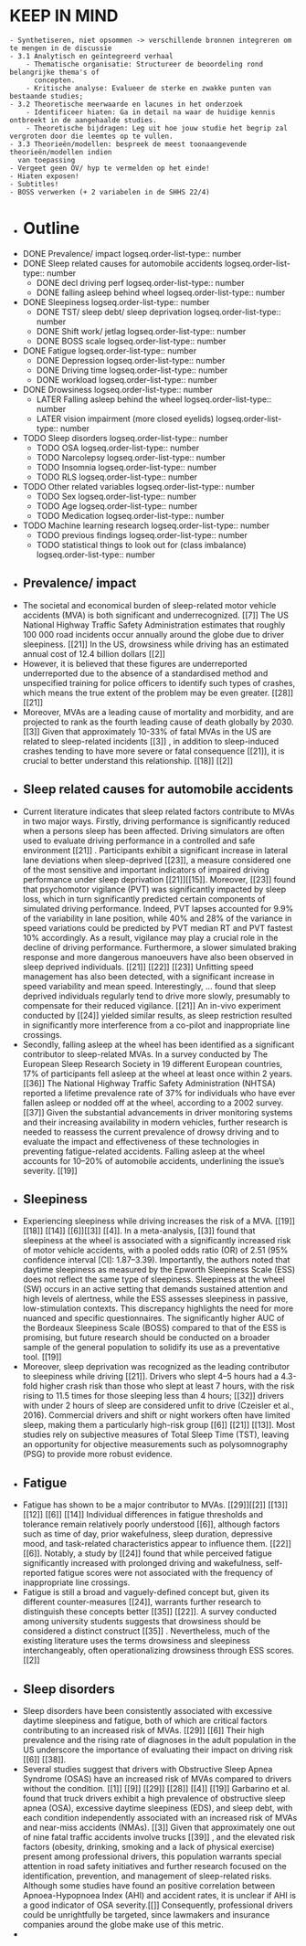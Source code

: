 # KEEP IN MIND
	- Synthetiseren, niet opsommen -> verschillende bronnen integreren om te mengen in de discussie
	- 3.1 Analytisch en geïntegreerd verhaal
		- Thematische organisatie: Structureer de beoordeling rond belangrijke thema's of
		  concepten.
		- Kritische analyse: Evalueer de sterke en zwakke punten van bestaande studies;
	- 3.2 Theoretische meerwaarde en lacunes in het onderzoek
		- Identificeer hiaten: Ga in detail na waar de huidige kennis ontbreekt in de aangehaalde studies.
		- Theoretische bijdragen: Leg uit hoe jouw studie het begrip zal vergroten door die leemtes op te vullen.
	- 3.3 Theorieën/modellen: bespreek de meest toonaangevende theorieën/modellen indien
	  van toepassing
	- Vergeet geen OV/ hyp te vermelden op het einde!
	- Hiaten exposen!
	- Subtitles!
	- BOSS verwerken (+ 2 variabelen in de SHHS 22/4)
- # Outline
- DONE Prevalence/ impact
  logseq.order-list-type:: number
- DONE Sleep related causes for automobile accidents 
  logseq.order-list-type:: number
	- DONE decl driving perf
	  logseq.order-list-type:: number
	- DONE falling asleep behind wheel
	  logseq.order-list-type:: number
- DONE Sleepiness
  logseq.order-list-type:: number
	- DONE TST/ sleep debt/ sleep deprivation
	  logseq.order-list-type:: number
	- DONE Shift work/ jetlag
	  logseq.order-list-type:: number
	- DONE BOSS scale
	  logseq.order-list-type:: number
- DONE Fatigue
  logseq.order-list-type:: number
	- DONE Depression
	  logseq.order-list-type:: number
	- DONE Driving time
	  logseq.order-list-type:: number
	- DONE workload
	  logseq.order-list-type:: number
- DONE Drowsiness
  logseq.order-list-type:: number
	- LATER Falling asleep behind the wheel
	  logseq.order-list-type:: number
	- LATER vision impairment (more closed eyelids)
	  logseq.order-list-type:: number
- TODO Sleep disorders
  logseq.order-list-type:: number
	- TODO OSA
	  logseq.order-list-type:: number
	- TODO Narcolepsy
	  logseq.order-list-type:: number
	- TODO Insomnia
	  logseq.order-list-type:: number
	- TODO RLS
	  logseq.order-list-type:: number
- TODO Other related variables
  logseq.order-list-type:: number
	- TODO Sex
	  logseq.order-list-type:: number
	- TODO Age
	  logseq.order-list-type:: number
	- TODO Medication
	  logseq.order-list-type:: number
- TODO Machine learning research
  logseq.order-list-type:: number
	- TODO previous findings
	  logseq.order-list-type:: number
	- TODO statistical things to look out for (class imbalance)
	  logseq.order-list-type:: number
- ## Prevalence/ impact
- The societal and economical burden of sleep-related motor vehicle accidents (MVA) is both significant and underrecognized. [[7]] The US National Highway Traffic Safety Administration estimates that roughly 100 000 road incidents occur annually around the globe due to driver sleepiness. [[21]] In the US, drowsiness while driving has an estimated annual cost of 12.4 billion dollars [[2]]
- However, it is believed that these figures are underreported underreported due to the absence of a standardised method and unspecified training for police officers to identify such types of crashes, which means the true extent of the problem may be even greater. [[28]] [[21]]
- Moreover, MVAs are a leading cause of mortality and morbidity, and are projected to rank as the fourth leading cause of death globally by 2030. [[3]] Given that approximately 10-33% of fatal MVAs in the US are related to sleep-related incidents [[3]] , in addition to sleep-induced crashes tending to have more severe or fatal consequence [[21]], it is crucial to better understand this relationship. [[18]] [[2]]
- ## Sleep related causes for automobile accidents
- Current literature indicates that sleep related factors contribute to MVAs in two major ways. Firstly, driving performance is significantly reduced when a persons sleep has been affected. Driving simulators are often used to evaluate driving performance in a controlled and safe environment [[21]] . Participants exhibit a significant increase in lateral lane deviations when sleep-deprived [[23]], a measure considered one of the most sensitive and important indicators of impaired driving performance under sleep deprivation [[21]][[15]]. Moreover, [[23]] found that psychomotor vigilance (PVT) was significantly impacted by sleep loss, which in turn significantly predicted certain components of simulated driving performance. Indeed, PVT lapses accounted for 9.9% of the variability in lane position, while 40% and 28% of the variance in speed variations could be predicted by PVT median RT and PVT fastest 10% accordingly. As a result, vigilance may play a crucial role in the decline of driving performance. Furthermore, a slower simulated braking response and more dangerous manoeuvers have also been observed in sleep deprived individuals. [[21]] [[22]] [[23]] Unfitting speed management has also been detected, with a significant increase in speed variability and mean speed. Interestingly, ... found that  sleep deprived individuals regularly tend to drive more slowly, presumably to compensate for their reduced vigilance. [[21]] An in-vivo experiment conducted by [[24]] yielded similar results, as sleep restriction resulted in significantly more interference from a co-pilot and inappropriate line crossings.
- Secondly, falling asleep at the wheel has been identified as a significant contributor to sleep-related MVAs. In a survey conducted by The European Sleep Research Society in 19 different European countries, 17% of participants fell asleep at the wheel at least once within 2 years. [[36]] The National Highway Traffic Safety Administration (NHTSA) reported a lifetime prevalence rate of 37% for individuals who have ever fallen asleep or nodded off at the wheel, according to a 2002 survey. [[37]] Given the substantial advancements in driver monitoring systems and their increasing availability in modern vehicles, further research is needed to reassess the current prevalence of drowsy driving and to evaluate the impact and effectiveness of these technologies in preventing fatigue-related accidents. Falling asleep at the wheel accounts for 10–20% of automobile accidents, underlining the issue’s severity. [[19]]
- ## Sleepiness
- Experiencing sleepiness while driving increases the risk of a MVA. [[19]] [[18]] [[14]] [[6]][[3]] [[4]]. In a meta-analysis, [[3]] found that sleepiness at the wheel is associated with a significantly increased risk of motor vehicle accidents, with a pooled odds ratio (OR) of 2.51 (95% confidence interval [CI]: 1.87–3.39). Importantly, the authors noted that daytime sleepiness as measured by the Epworth Sleepiness Scale (ESS) does not reflect the same type of sleepiness. Sleepiness at the wheel (SW) occurs in an active setting that demands sustained attention and high levels of alertness, while the ESS assesses sleepiness in passive, low-stimulation contexts. This discrepancy highlights the need for more nuanced and specific questionnaires. The significantly higher AUC of the Bordeaux Sleepiness Scale (BOSS) compared to that of the ESS is promising, but future research should be conducted on a broader sample of the general population to solidify its use as a preventative tool. [[19]]
- Moreover, sleep deprivation was recognized as the leading contributor to sleepiness while driving [[21]]. Drivers who slept 4–5 hours had a 4.3-fold higher crash risk than those who slept at least 7 hours, with the risk rising to 11.5 times for those sleeping less than 4 hours; [[32]] drivers with under 2 hours of sleep are considered unfit to drive (Czeisler et al., 2016). Commercial drivers and shift or night workers often have limited sleep, making them a particularly high-risk group [[6]] [[21]] [[13]]. Most studies rely on subjective measures of Total Sleep Time (TST), leaving an opportunity for objective measurements such as polysomnography (PSG) to provide more robust evidence.
- ## Fatigue
- Fatigue has shown to be a major contributor to MVAs. [[29]][[2]] [[13]] [[12]] [[6]] [[14]] Individual differences in fatigue thresholds and tolerance remain relatively poorly understood [[6]], although factors such as time of day, prior wakefulness, sleep duration, depressive mood, and task-related characteristics appear to influence them. [[22]][[6]]. Notably, a study by [[24]] found that while perceived fatigue significantly increased with prolonged driving and wakefulness, self-reported fatigue scores were not associated with the frequency of inappropriate line crossings.
- Fatigue is still a broad and vaguely-defined concept but, given its different counter-measures [[24]], warrants further research to distinguish these concepts better [[35]] [[22]]. A survey conducted among university students suggests that drowsiness should be considered a distinct construct [[35]] . Nevertheless, much of the existing literature uses the terms drowsiness and sleepiness interchangeably, often operationalizing drowsiness through ESS scores. [[2]]
- ## Sleep disorders
- Sleep disorders have been consistently associated with excessive daytime sleepiness and fatigue, both of which are critical factors contributing to an increased risk of MVAs. [[29]] [[6]] Their high prevalence and the rising rate of diagnoses in the adult population in the US underscore the importance of evaluating their impact on driving risk [[6]] [[38]].
- Several studies suggest that drivers with Obstructive Sleep Apnea Syndrome (OSAS) have an increased risk of MVAs compared to drivers without the condition. [[1]] [[9]] [[29]] [[28]] [[4]] [[19]] Garbarino et al. found that truck drivers exhibit a high prevalence of obstructive sleep apnea (OSA), excessive daytime sleepiness (EDS), and sleep debt, with each condition independently associated with an increased risk of MVAs and near-miss accidents (NMAs). [[3]] Given that approximately one out of nine fatal traffic accidents involve trucks [[39]] , and the elevated risk factors (obesity, drinking, smoking and a lack of physical exercise) present among professional drivers, this population warrants special attention in road safety initiatives and further research focused on the identification, prevention, and management of sleep-related risks. Although some studies have found an positive correlation between Apnoea-Hypopnoea Index (AHI) and accident rates, it is unclear if AHI is a good indicator of OSA severity.[[]] Consequently, professional drivers could be unrightfully be targeted, since lawmakers and insurance companies around the globe make use of this metric.
-